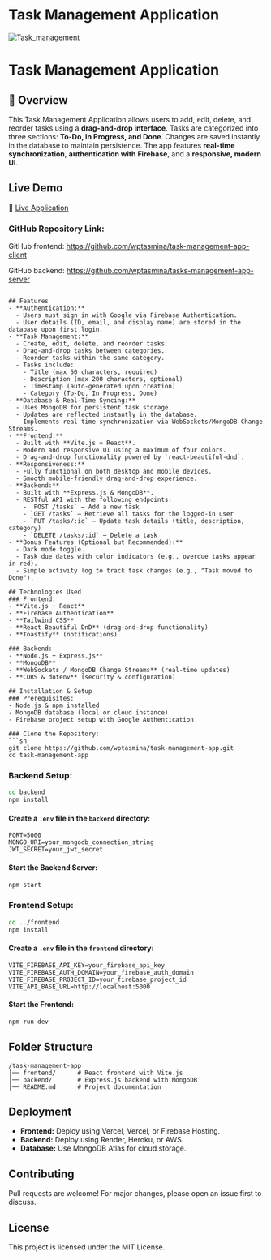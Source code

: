 # Task Management Application

![Task_management](https://github.com/user-attachments/assets/a9ec146e-386d-4f5e-8c7d-4e8a2425e257)


# Task Management Application

## 📌 Overview
This Task Management Application allows users to add, edit, delete, and reorder tasks using a **drag-and-drop interface**. Tasks are categorized into three sections: **To-Do, In Progress, and Done**. Changes are saved instantly in the database to maintain persistence. The app features **real-time synchronization**, **authentication with Firebase**, and a **responsive, modern UI**.


## Live Demo
🔗 [Live Application](https://tesk-management-app-client.vercel.app) 

### GitHub Repository Link:

GitHub frontend:    https://github.com/wptasmina/task-management-app-client

GitHub backend: https://github.com/wptasmina/tasks-management-app-server

```

## Features
- **Authentication:**
  - Users must sign in with Google via Firebase Authentication.
  - User details (ID, email, and display name) are stored in the database upon first login.
- **Task Management:**
  - Create, edit, delete, and reorder tasks.
  - Drag-and-drop tasks between categories.
  - Reorder tasks within the same category.
  - Tasks include:
    - Title (max 50 characters, required)
    - Description (max 200 characters, optional)
    - Timestamp (auto-generated upon creation)
    - Category (To-Do, In Progress, Done)
- **Database & Real-Time Syncing:**
  - Uses MongoDB for persistent task storage.
  - Updates are reflected instantly in the database.
  - Implements real-time synchronization via WebSockets/MongoDB Change Streams.
- **Frontend:**
  - Built with **Vite.js + React**.
  - Modern and responsive UI using a maximum of four colors.
  - Drag-and-drop functionality powered by `react-beautiful-dnd`.
- **Responsiveness:**
  - Fully functional on both desktop and mobile devices.
  - Smooth mobile-friendly drag-and-drop experience.
- **Backend:**
  - Built with **Express.js & MongoDB**.
  - RESTful API with the following endpoints:
    - `POST /tasks` – Add a new task
    - `GET /tasks` – Retrieve all tasks for the logged-in user
    - `PUT /tasks/:id` – Update task details (title, description, category)
    - `DELETE /tasks/:id` – Delete a task
- **Bonus Features (Optional but Recommended):**
  - Dark mode toggle.
  - Task due dates with color indicators (e.g., overdue tasks appear in red).
  - Simple activity log to track task changes (e.g., "Task moved to Done").

## Technologies Used
### Frontend:
- **Vite.js + React**
- **Firebase Authentication**
- **Tailwind CSS**
- **React Beautiful DnD** (drag-and-drop functionality)
- **Toastify** (notifications)

### Backend:
- **Node.js + Express.js**
- **MongoDB**
- **WebSockets / MongoDB Change Streams** (real-time updates)
- **CORS & dotenv** (security & configuration)

## Installation & Setup
### Prerequisites:
- Node.js & npm installed
- MongoDB database (local or cloud instance)
- Firebase project setup with Google Authentication

### Clone the Repository:
```sh
git clone https://github.com/wptasmina/task-management-app.git
cd task-management-app
```

### Backend Setup:
```sh
cd backend
npm install
```
#### Create a `.env` file in the `backend` directory:
```env
PORT=5000
MONGO_URI=your_mongodb_connection_string
JWT_SECRET=your_jwt_secret
```
#### Start the Backend Server:
```sh
npm start
```

### Frontend Setup:
```sh
cd ../frontend
npm install
```
#### Create a `.env` file in the `frontend` directory:
```env
VITE_FIREBASE_API_KEY=your_firebase_api_key
VITE_FIREBASE_AUTH_DOMAIN=your_firebase_auth_domain
VITE_FIREBASE_PROJECT_ID=your_firebase_project_id
VITE_API_BASE_URL=http://localhost:5000
```
#### Start the Frontend:
```sh
npm run dev
```

## Folder Structure
```
/task-management-app
│── frontend/      # React frontend with Vite.js
│── backend/       # Express.js backend with MongoDB
│── README.md      # Project documentation
```

## Deployment
- **Frontend:** Deploy using Vercel, Vercel, or Firebase Hosting.
- **Backend:** Deploy using Render, Heroku, or AWS.
- **Database:** Use MongoDB Atlas for cloud storage.

## Contributing
Pull requests are welcome! For major changes, please open an issue first to discuss.

## License
This project is licensed under the MIT License.

